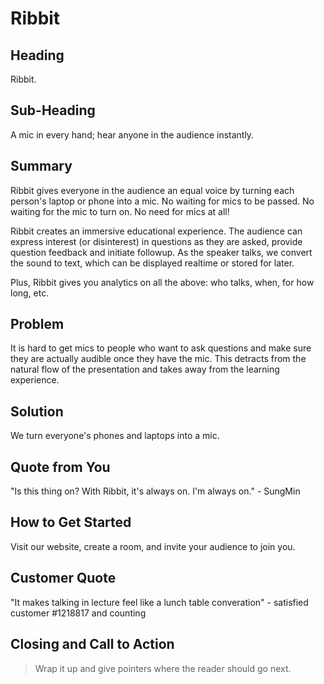 # Ribbit #

<!-- 
> This material was originally posted [here](http://www.quora.com/What-is-Amazons-approach-to-product-development-and-product-management). It is reproduced here for posterities sake.

There is an approach called "working backwards" that is widely used at Amazon. They work backwards from the customer, rather than starting with an idea for a product and trying to bolt customers onto it. While working backwards can be applied to any specific product decision, using this approach is especially important when developing new products or features.

For new initiatives a product manager typically starts by writing an internal press release announcing the finished product. The target audience for the press release is the new/updated product's customers, which can be retail customers or internal users of a tool or technology. Internal press releases are centered around the customer problem, how current solutions (internal or external) fail, and how the new product will blow away existing solutions.

If the benefits listed don't sound very interesting or exciting to customers, then perhaps they're not (and shouldn't be built). Instead, the product manager should keep iterating on the press release until they've come up with benefits that actually sound like benefits. Iterating on a press release is a lot less expensive than iterating on the product itself (and quicker!).

If the press release is more than a page and a half, it is probably too long. Keep it simple. 3-4 sentences for most paragraphs. Cut out the fat. Don't make it into a spec. You can accompany the press release with a FAQ that answers all of the other business or execution questions so the press release can stay focused on what the customer gets. My rule of thumb is that if the press release is hard to write, then the product is probably going to suck. Keep working at it until the outline for each paragraph flows. 

Oh, and I also like to write press-releases in what I call "Oprah-speak" for mainstream consumer products. Imagine you're sitting on Oprah's couch and have just explained the product to her, and then you listen as she explains it to her audience. That's "Oprah-speak", not "Geek-speak".

Once the project moves into development, the press release can be used as a touchstone; a guiding light. The product team can ask themselves, "Are we building what is in the press release?" If they find they're spending time building things that aren't in the press release (overbuilding), they need to ask themselves why. This keeps product development focused on achieving the customer benefits and not building extraneous stuff that takes longer to build, takes resources to maintain, and doesn't provide real customer benefit (at least not enough to warrant inclusion in the press release).
 -->
 
## Heading ##
  Ribbit.

## Sub-Heading ##
  A mic in every hand; hear anyone in the audience instantly.

## Summary ##
  Ribbit gives everyone in the audience an equal voice by turning each person's laptop or phone into a mic. No waiting for mics to be passed. No waiting for the mic to turn on. No need for mics at all! 

  Ribbit creates an immersive educational experience. The audience can express interest (or disinterest) in questions as they are asked, provide question feedback and initiate followup. As the speaker talks, we convert the sound to text, which can be displayed realtime or stored for later.

  Plus, Ribbit gives you analytics on all the above: who talks, when, for how long, etc.

## Problem ##
  It is hard to get mics to people who want to ask questions and make sure they are actually audible once they have the mic. This detracts from the natural flow of the presentation and takes away from the learning experience. 

## Solution ##
  We turn everyone's phones and laptops into a mic.

## Quote from You ##
  "Is this thing on? With Ribbit, it's always on. I'm always on." - SungMin

## How to Get Started ##
  Visit our website, create a room, and invite your audience to join you. 

## Customer Quote ##
  "It makes talking in lecture feel like a lunch table converation" - satisfied customer #1218817 and counting

## Closing and Call to Action ##
  > Wrap it up and give pointers where the reader should go next.